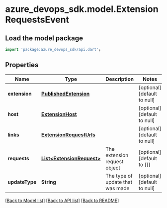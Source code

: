 # azure_devops_sdk.model.ExtensionRequestsEvent

## Load the model package
```dart
import 'package:azure_devops_sdk/api.dart';
```

## Properties
Name | Type | Description | Notes
------------ | ------------- | ------------- | -------------
**extension** | [**PublishedExtension**](PublishedExtension.md) |  | [optional] [default to null]
**host** | [**ExtensionHost**](ExtensionHost.md) |  | [optional] [default to null]
**links** | [**ExtensionRequestUrls**](ExtensionRequestUrls.md) |  | [optional] [default to null]
**requests** | [**List&lt;ExtensionRequest&gt;**](ExtensionRequest.md) | The extension request object | [optional] [default to []]
**updateType** | **String** | The type of update that was made | [optional] [default to null]

[[Back to Model list]](../README.md#documentation-for-models) [[Back to API list]](../README.md#documentation-for-api-endpoints) [[Back to README]](../README.md)


